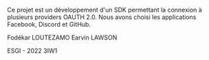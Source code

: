 Ce projet est un développement d'un SDK permettant la connexion à plusieurs providers OAUTH 2.0. 
Nous avons choisi les applications Facebook, Discord et GitHub.

Fodékar LOUTEZAMO
Earvin LAWSON

ESGI - 2022
3IW1